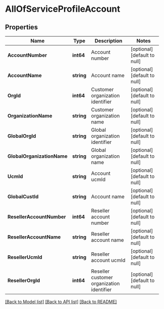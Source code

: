 # AllOfServiceProfileAccount

## Properties
Name | Type | Description | Notes
------------ | ------------- | ------------- | -------------
**AccountNumber** | **int64** | Account number | [optional] [default to null]
**AccountName** | **string** | Account name | [optional] [default to null]
**OrgId** | **int64** | Customer organization identifier | [optional] [default to null]
**OrganizationName** | **string** | Customer organization name | [optional] [default to null]
**GlobalOrgId** | **string** | Global organization identifier | [optional] [default to null]
**GlobalOrganizationName** | **string** | Global organization name | [optional] [default to null]
**UcmId** | **string** | Account ucmId | [optional] [default to null]
**GlobalCustId** | **string** | Account name | [optional] [default to null]
**ResellerAccountNumber** | **int64** | Reseller account number | [optional] [default to null]
**ResellerAccountName** | **string** | Reseller account name | [optional] [default to null]
**ResellerUcmId** | **string** | Reseller account ucmId | [optional] [default to null]
**ResellerOrgId** | **int64** | Reseller customer organization identifier | [optional] [default to null]

[[Back to Model list]](../README.md#documentation-for-models) [[Back to API list]](../README.md#documentation-for-api-endpoints) [[Back to README]](../README.md)

